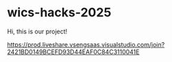 # wics-hacks-2025

Hi, this is our project!

https://prod.liveshare.vsengsaas.visualstudio.com/join?2421BD0149BCEFD93D44EAF0C84C3110041E